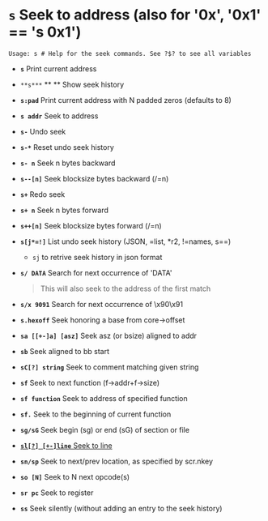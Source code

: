 <!-- TITLE: s -->

#  **`s`** Seek to address (also for '0x', '0x1' == 's 0x1')


```text
Usage: s # Help for the seek commands. See ?$? to see all variables
```


- **`s`** Print current address
- `**s***` ** ** Show seek history
- **`s:pad`** Print current address with N padded zeros (defaults to 8)
- **`s addr`** Seek to address
- **`s-`** Undo seek
- **`s-*`** Reset undo seek history
- **`s- n`** Seek n bytes backward
- **`s--[n]`** Seek blocksize bytes backward (/=n)
- **`s+`** Redo seek
- **`s+ n`** Seek n bytes forward
- **`s++[n]`** Seek blocksize bytes forward (/=n)
- **`s[j*=!]`** List undo seek history (JSON, =list, *r2, !=names, s==)
	- `sj` to retrive seek history in json format
- **`s/ DATA`** Search for next occurrence of 'DATA'
  > This will also seek to the address of the first match
- **`s/x 9091`** Search for next occurrence of \x90\x91
- **`s.hexoff`** Seek honoring a base from core->offset
- **`sa [[+-]a] [asz]`** Seek asz (or bsize) aligned to addr
- **`sb`** Seek aligned to bb start
- **`sC[?] string`** Seek to comment matching given string
- **`sf`** Seek to next function (f->addr+f->size)
- **`sf function`** Seek to address of specified function
- **`sf.`** Seek to the beginning of current function
- **`sg/sG`** Seek begin (sg) or end (sG) of section or file

- [ **`sl[?] [+-]line`** Seek to line](/options/s/sl)

- **`sn/sp`** Seek to next/prev location, as specified by scr.nkey
- **`so [N]`** Seek to N next opcode(s)
- **`sr pc`** Seek to register
- **`ss`** Seek silently (without adding an entry to the seek history)

<p hidden>s- s-- s+ s++ s/ sj s/x sa sb sC sf sg sG sl sn sp so sr ss</p>